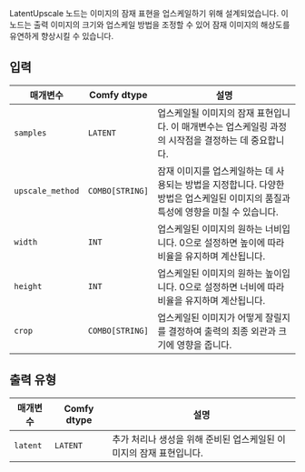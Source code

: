 
LatentUpscale 노드는 이미지의 잠재 표현을 업스케일하기 위해 설계되었습니다. 이 노드는 출력 이미지의 크기와 업스케일 방법을 조정할 수 있어 잠재 이미지의 해상도를 유연하게 향상시킬 수 있습니다.

## 입력

| 매개변수 | Comfy dtype | 설명 |
|-----------|-------------|-------------|
| `samples` | `LATENT`    | 업스케일될 이미지의 잠재 표현입니다. 이 매개변수는 업스케일링 과정의 시작점을 결정하는 데 중요합니다. |
| `upscale_method` | `COMBO[STRING]` | 잠재 이미지를 업스케일하는 데 사용되는 방법을 지정합니다. 다양한 방법은 업스케일된 이미지의 품질과 특성에 영향을 미칠 수 있습니다. |
| `width`   | `INT`       | 업스케일된 이미지의 원하는 너비입니다. 0으로 설정하면 높이에 따라 비율을 유지하며 계산됩니다. |
| `height`  | `INT`       | 업스케일된 이미지의 원하는 높이입니다. 0으로 설정하면 너비에 따라 비율을 유지하며 계산됩니다. |
| `crop`    | `COMBO[STRING]` | 업스케일된 이미지가 어떻게 잘릴지를 결정하여 출력의 최종 외관과 크기에 영향을 줍니다. |

## 출력 유형

| 매개변수 | Comfy dtype | 설명 |
|-----------|-------------|-------------|
| `latent`  | `LATENT`    | 추가 처리나 생성을 위해 준비된 업스케일된 이미지의 잠재 표현입니다. |
